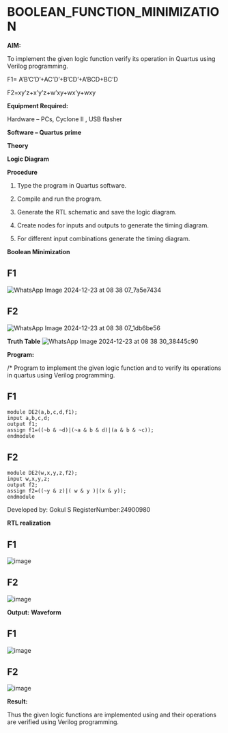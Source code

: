 # BOOLEAN_FUNCTION_MINIMIZATION

**AIM:**

To implement the given logic function verify its operation in Quartus using Verilog programming.

F1= A’B’C’D’+AC’D’+B’CD’+A’BCD+BC’D 

F2=xy’z+x’y’z+w’xy+wx’y+wxy

**Equipment Required:**

Hardware – PCs, Cyclone II , USB flasher

**Software – Quartus prime**

**Theory**

**Logic Diagram**

**Procedure**

1.	Type the program in Quartus software.

2.	Compile and run the program.

3.	Generate the RTL schematic and save the logic diagram.

4.	Create nodes for inputs and outputs to generate the timing diagram.

5.	For different input combinations generate the timing diagram.

**Boolean Minimization**
## F1
![WhatsApp Image 2024-12-23 at 08 38 07_7a5e7434](https://github.com/user-attachments/assets/7e40e511-1c44-499d-ba77-d1d6242f1dc3)
## F2
![WhatsApp Image 2024-12-23 at 08 38 07_1db6be56](https://github.com/user-attachments/assets/7baa26d5-9442-4f0e-a9d8-66502eb670c0)



**Truth Table**
![WhatsApp Image 2024-12-23 at 08 38 30_38445c90](https://github.com/user-attachments/assets/386e57f8-518a-4f9f-91f0-f894f1e2bba4)

**Program:**

/* Program to implement the given logic function and to verify its operations in quartus using Verilog programming. 
## F1
```
module DE2(a,b,c,d,f1);
input a,b,c,d;
output f1;
assign f1=((~b & ~d)|(~a & b & d)|(a & b & ~c));
endmodule
```
## F2
```
module DE2(w,x,y,z,f2);
input w,x,y,z;
output f2;
assign f2=((~y & z)|( w & y )|(x & y));
endmodule
```

Developed by: Gokul S
RegisterNumber:24900980


**RTL realization**
## F1
![image](https://github.com/user-attachments/assets/0b0362ed-c35d-414f-ade0-89a440f16682)
## F2
![image](https://github.com/user-attachments/assets/551d9b9c-3d34-4cf7-a931-83b8d1e129bb)



**Output:**
**Waveform**
## F1
![image](https://github.com/user-attachments/assets/b591e927-bf30-4da5-8840-3ed6089d4bde)
## F2
![image](https://github.com/user-attachments/assets/cd359de1-a025-4d60-aa41-ba6538883eb5)

**Result:**

Thus the given logic functions are implemented using and their operations are verified using Verilog programming.

